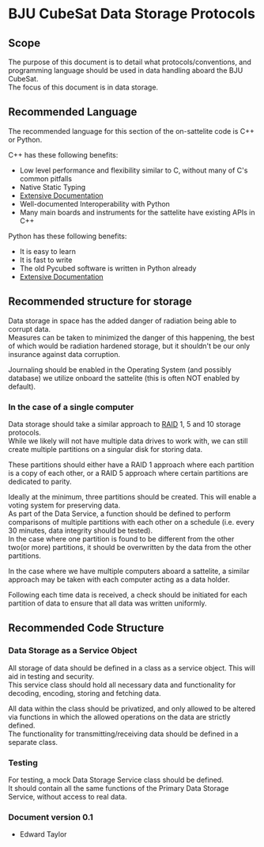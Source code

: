 # BJU CubeSat Data Storage Protocols

## Scope
The purpose of this document is to detail what protocols/conventions, and programming language should be used in data handling aboard the BJU CubeSat.  
The focus of this document is in data storage.  


## Recommended Language
The recommended language for this section of the on-sattelite code is C++ or Python.  
  
C++ has these following benefits:
 * Low level performance and flexibility similar to C, without many of C's common pitfalls
 * Native Static Typing
 * [Extensive Documentation](https://cplusplus.com/)
 * Well-documented Interoperability with Python
 * Many main boards and instruments for the sattelite have existing APIs in C++

Python has these following benefits:
 * It is easy to learn
 * It is fast to write
 * The old Pycubed software is written in Python already
 * [Extensive Documentation](https://docs.python.org/3/)

## Recommended structure for storage
Data storage in space has the added danger of radiation being able to corrupt data.  
Measures can be taken to minimized the danger of this happening, the best of which would be radiation hardened storage, but it shouldn't be our only insurance against data corruption.
  
Journaling should be enabled in the Operating System (and possibly database) we utilize onboard the sattelite (this is often NOT enabled by default).  

### In the case of a single computer
Data storage should take a similar approach to [RAID](https://en.wikipedia.org/wiki/RAID) 1, 5 and 10 storage protocols.  
While we likely will not have multiple data drives to work with, we can still create multiple partitions on a singular disk for storing data.  
  
These partitions should either have a RAID 1 approach where each partition is a copy of each other, or a RAID 5 approach where certain partitions are dedicated to parity.  
  
Ideally at the minimum, three partitions should be created. This will enable a voting system for preserving data.  
As part of the Data Service, a function should be defined to perform comparisons of multiple partitions with each other on a schedule (i.e. every 30 minutes, data integrity should be tested).  
In the case where one partition is found to be different from the other two(or more) partitions, it should be overwritten by the data from the other partitions.  
  
In the case where we have multiple computers aboard a sattelite, a similar approach may be taken with each computer acting as a data holder.  

Following each time data is received, a check should be initiated for each partition of data to ensure that all data was written uniformly.  

## Recommended Code Structure
### Data Storage as a Service Object
All storage of data should be defined in a class as a service object. This will aid in testing and security.  
This service class should hold all necessary data and functionality for decoding, encoding, storing and fetching data.  
  
All data within the class should be privatized, and only allowed to be altered via functions in which the allowed operations on the data are strictly defined.  
The functionality for transmitting/receiving data should be defined in a separate class.
  
### Testing
For testing, a mock Data Storage Service class should be defined.  
It should contain all the same functions of the Primary Data Storage Service, without access to real data. 

### Document version 0.1
* Edward Taylor